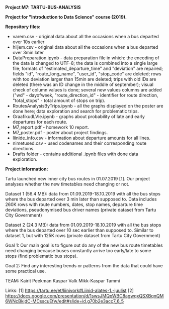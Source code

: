 **Project M7: TARTU-BUS-ANALYSIS**

**Project for "Introduction to Data Science" course (2019).**

**Repository files:**
* varem.csv - original data about all the occasions when a bus departed over 10s earlier
* hiljem.csv - original data about all the occasions when a bus departed over 3min later
* DataPreparation.ipynb - data preparation file in which: the encoding of the data is changed to UTF-8; the data is combined into a single large file; formats of "estimated_departure_time" and "deviation" are repaired; fields "id", "route_long_name", "user_id", "stop_code" are deleted; rows with too deviation larger than 15min are deleted; trips with old IDs are deleted (there was an ID change in the middle of september); visual check of column values is done; several new values columns are added ("wd" - dayofweek, "route_direction_id" - identifier for route direction, "total_stops" - total amount of stops on trip).
* RoutesAnalysisByTrips.ipynb - all the graphs displayed on the poster are done here; data exploration and search for problematic trips.
* GraafikudLVle.ipynb - graphs about probability of late and early departures for each route.
* M7_report.pdf - homework 10 report.
* M7_poster.pdf - poster about project findings.
* liinide_info.csv - information about departure amounts for all lines.
* nimetused.csv - used codenames and their corresponding route directions.
* Drafts folder - contains additional .ipynb files with done data exploration.


**Project information:**

Tartu launched new inner city bus routes in 01.07.2019 [1]. Our project analyses whether the new timetables need changing or not.

Dataset 1 (56.4 MB): data from 01.09.2019-18.10.2019 with all the bus stops where the bus departed over 3 min later than supposed to. Data includes 260K rows with route numbers, dates, stop names, departure time deviations, pseudonymised bus driver names (private dataset from Tartu City Government)

Dataset 2 (24.3 MB): data from 01.09.2019-18.10.2019 with all the bus stops where the bus departed over 10 sec earlier than supposed to. Similar to dataset 1, but with 125K rows (private dataset from Tartu City Government)

Goal 1: Our main goal is to figure out do any of the new bus route timetables need changing because buses constantly arrive too early/late to some stops (find problematic bus stops).

Goal 2:  Find any interesting trends or patterns from the data that could have some practical use.

TEAM:
Kairit Peekman
Kaspar Valk
Mikk-Kaspar Tammi

Links:
[1] https://tartu.ee/et/liinivork#Liinid-alates-1.-juulist
[2] https://docs.google.com/presentation/d/1swsJMQpWBC8agwqxQSXBqnQM6WNcBkjdC-MCsscuEfw/edit#slide=id.g70b2e3acc7_6_5
